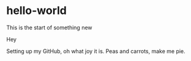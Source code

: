 # hello-world
This is the start of something new

Hey

Setting up my GitHub, oh what joy it is. Peas and carrots, make me pie.

